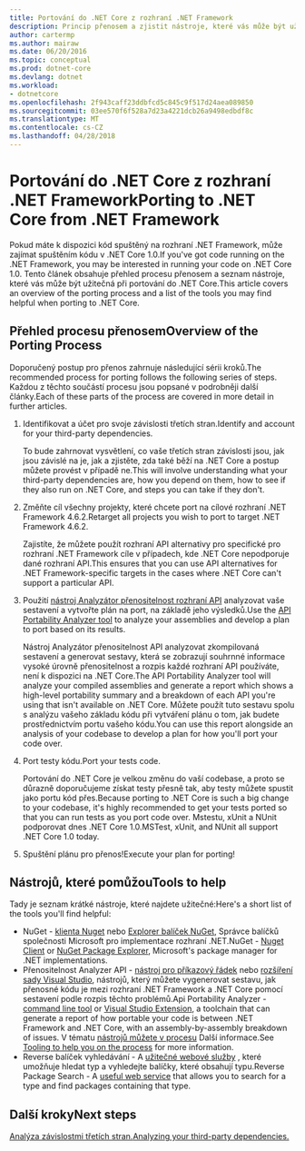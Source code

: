 ```yaml
---
title: Portování do .NET Core z rozhraní .NET Framework
description: Princip přenosem a zjistit nástroje, které vás může být užitečná při portování rozhraní .NET Framework projektu na .NET Core.
author: cartermp
ms.author: mairaw
ms.date: 06/20/2016
ms.topic: conceptual
ms.prod: dotnet-core
ms.devlang: dotnet
ms.workload:
- dotnetcore
ms.openlocfilehash: 2f943caff23ddbfcd5c845c9f517d24aea089850
ms.sourcegitcommit: 03ee570f6f528a7d23a4221dcb26a9498edbdf8c
ms.translationtype: MT
ms.contentlocale: cs-CZ
ms.lasthandoff: 04/28/2018
---
```

# <a name="porting-to-net-core-from-net-framework"></a><span data-ttu-id="1117b-103">Portování do .NET Core z rozhraní .NET Framework</span><span class="sxs-lookup"><span data-stu-id="1117b-103">Porting to .NET Core from .NET Framework</span></span>

<span data-ttu-id="1117b-104">Pokud máte k dispozici kód spuštěný na rozhraní .NET Framework, může zajímat spuštěním kódu v .NET Core 1.0.</span><span class="sxs-lookup"><span data-stu-id="1117b-104">If you've got code running on the .NET Framework, you may be interested in running your code on .NET Core 1.0.</span></span>  <span data-ttu-id="1117b-105">Tento článek obsahuje přehled procesu přenosem a seznam nástroje, které vás může být užitečná při portování do .NET Core.</span><span class="sxs-lookup"><span data-stu-id="1117b-105">This article covers an overview of the porting process and a list of the tools you may find helpful when porting to .NET Core.</span></span>

## <a name="overview-of-the-porting-process"></a><span data-ttu-id="1117b-106">Přehled procesu přenosem</span><span class="sxs-lookup"><span data-stu-id="1117b-106">Overview of the Porting Process</span></span>

<span data-ttu-id="1117b-107">Doporučený postup pro přenos zahrnuje následující sérii kroků.</span><span class="sxs-lookup"><span data-stu-id="1117b-107">The recommended process for porting follows the following series of steps.</span></span>  <span data-ttu-id="1117b-108">Každou z těchto součástí procesu jsou popsané v podrobněji další články.</span><span class="sxs-lookup"><span data-stu-id="1117b-108">Each of these parts of the process are covered in more detail in further articles.</span></span>

1. <span data-ttu-id="1117b-109">Identifikovat a účet pro svoje závislosti třetích stran.</span><span class="sxs-lookup"><span data-stu-id="1117b-109">Identify and account for your third-party dependencies.</span></span>

   <span data-ttu-id="1117b-110">To bude zahrnovat vysvětlení, co vaše třetích stran závislosti jsou, jak jsou závislé na je, jak a zjistěte, zda také běží na .NET Core a postup můžete provést v případě ne.</span><span class="sxs-lookup"><span data-stu-id="1117b-110">This will involve understanding what your third-party dependencies are, how you depend on them, how to see if they also run on .NET Core, and steps you can take if they don't.</span></span>
   
2. <span data-ttu-id="1117b-111">Změňte cíl všechny projekty, které chcete port na cílové rozhraní .NET Framework 4.6.2.</span><span class="sxs-lookup"><span data-stu-id="1117b-111">Retarget all projects you wish to port to target .NET Framework 4.6.2.</span></span>

   <span data-ttu-id="1117b-112">Zajistíte, že můžete použít rozhraní API alternativy pro specifické pro rozhraní .NET Framework cíle v případech, kde .NET Core nepodporuje dané rozhraní API.</span><span class="sxs-lookup"><span data-stu-id="1117b-112">This ensures that you can use API alternatives for .NET Framework-specific targets in the cases where .NET Core can't support a particular API.</span></span>
   
3. <span data-ttu-id="1117b-113">Použití [nástroj Analyzátor přenositelnost rozhraní API](https://github.com/Microsoft/dotnet-apiport/) analyzovat vaše sestavení a vytvořte plán na port, na základě jeho výsledků.</span><span class="sxs-lookup"><span data-stu-id="1117b-113">Use the [API Portability Analyzer tool](https://github.com/Microsoft/dotnet-apiport/) to analyze your assemblies and develop a plan to port based on its results.</span></span>

   <span data-ttu-id="1117b-114">Nástroj Analyzátor přenositelnost API analyzovat zkompilovaná sestavení a generovat sestavy, která se zobrazují souhrnné informace vysoké úrovně přenositelnost a rozpis každé rozhraní API používáte, není k dispozici na .NET Core.</span><span class="sxs-lookup"><span data-stu-id="1117b-114">The API Portability Analyzer tool will analyze your compiled assemblies and generate a report which shows a high-level portability summary and a breakdown of each API you're using that isn't available on .NET Core.</span></span>  <span data-ttu-id="1117b-115">Můžete použít tuto sestavu spolu s analýzu vašeho základu kódu při vytváření plánu o tom, jak budete prostřednictvím portu vašeho kódu.</span><span class="sxs-lookup"><span data-stu-id="1117b-115">You can use this report alongside an analysis of your codebase to develop a plan for how you'll port your code over.</span></span>
   
4. <span data-ttu-id="1117b-116">Port testy kódu.</span><span class="sxs-lookup"><span data-stu-id="1117b-116">Port your tests code.</span></span>

   <span data-ttu-id="1117b-117">Portování do .NET Core je velkou změnu do vaší codebase, a proto se důrazně doporučujeme získat testy přesně tak, aby testy můžete spustit jako portu kód přes.</span><span class="sxs-lookup"><span data-stu-id="1117b-117">Because porting to .NET Core is such a big change to your codebase, it's highly recommended to get your tests ported so that you can run tests as you port code over.</span></span>  <span data-ttu-id="1117b-118">Mstestu, xUnit a NUnit podporovat dnes .NET Core 1.0.</span><span class="sxs-lookup"><span data-stu-id="1117b-118">MSTest, xUnit, and NUnit all support .NET Core 1.0 today.</span></span>
   
6. <span data-ttu-id="1117b-119">Spuštění plánu pro přenos!</span><span class="sxs-lookup"><span data-stu-id="1117b-119">Execute your plan for porting!</span></span>

## <a name="tools-to-help"></a><span data-ttu-id="1117b-120">Nástrojů, které pomůžou</span><span class="sxs-lookup"><span data-stu-id="1117b-120">Tools to help</span></span>

<span data-ttu-id="1117b-121">Tady je seznam krátké nástroje, které najdete užitečné:</span><span class="sxs-lookup"><span data-stu-id="1117b-121">Here's a short list of the tools you'll find helpful:</span></span>

* <span data-ttu-id="1117b-122">NuGet - [klienta Nuget](https://dist.nuget.org/index.html) nebo [Explorer balíček NuGet](https://github.com/NuGetPackageExplorer/NuGetPackageExplorer), Správce balíčků společnosti Microsoft pro implementace rozhraní .NET.</span><span class="sxs-lookup"><span data-stu-id="1117b-122">NuGet - [Nuget Client](https://dist.nuget.org/index.html) or [NuGet Package Explorer](https://github.com/NuGetPackageExplorer/NuGetPackageExplorer), Microsoft's package manager for .NET implementations.</span></span>
* <span data-ttu-id="1117b-123">Přenositelnost Analyzer API - [nástroj pro příkazový řádek](https://github.com/Microsoft/dotnet-apiport/releases) nebo [rozšíření sady Visual Studio](https://visualstudiogallery.msdn.microsoft.com/1177943e-cfb7-4822-a8a6-e56c7905292b), nástrojů, který můžete vygenerovat sestavu, jak přenosné kódu je mezi rozhraní .NET Framework a .NET Core pomocí sestavení podle rozpis těchto problémů.</span><span class="sxs-lookup"><span data-stu-id="1117b-123">Api Portability Analyzer - [command line tool](https://github.com/Microsoft/dotnet-apiport/releases) or [Visual Studio Extension](https://visualstudiogallery.msdn.microsoft.com/1177943e-cfb7-4822-a8a6-e56c7905292b), a toolchain that can generate a report of how portable your code is between .NET Framework and .NET Core, with an assembly-by-assembly breakdown of issues.</span></span>  <span data-ttu-id="1117b-124">V tématu [nástrojů můžete v procesu](https://github.com/Microsoft/dotnet-apiport/blob/master/docs/HowTo/) Další informace.</span><span class="sxs-lookup"><span data-stu-id="1117b-124">See [Tooling to help you on the process](https://github.com/Microsoft/dotnet-apiport/blob/master/docs/HowTo/) for more information.</span></span>
* <span data-ttu-id="1117b-125">Reverse balíček vyhledávání - A [užitečné webové služby](https://packagesearch.azurewebsites.net) , které umožňuje hledat typ a vyhledejte balíčky, které obsahují typu.</span><span class="sxs-lookup"><span data-stu-id="1117b-125">Reverse Package Search - A [useful web service](https://packagesearch.azurewebsites.net) that allows you to search for a type and find packages containing that type.</span></span>

## <a name="next-steps"></a><span data-ttu-id="1117b-126">Další kroky</span><span class="sxs-lookup"><span data-stu-id="1117b-126">Next steps</span></span>

[<span data-ttu-id="1117b-127">Analýza závislostmi třetích stran.</span><span class="sxs-lookup"><span data-stu-id="1117b-127">Analyzing your third-party dependencies.</span></span>](third-party-deps.md)
   
